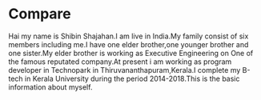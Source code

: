 # Compare
Hai my name is Shibin Shajahan.I am live in India.My family consist of six members including me.I have one elder brother,one younger brother and one sister.My elder brother is working as Executive Engineering on One of the famous reputated company.At present i am working as program developer in Technopark in Thiruvananthapuram,Kerala.I complete my B-tech in Kerala University during the period 2014-2018.This is the basic information about myself.
